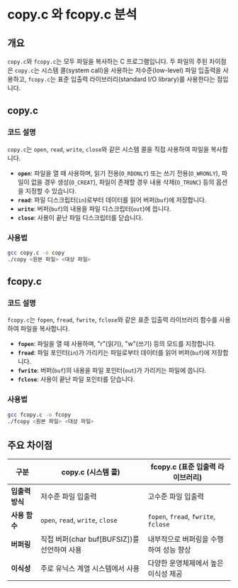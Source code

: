 
# copy.c 와 fcopy.c 분석

## 개요

`copy.c`와 `fcopy.c`는 모두 파일을 복사하는 C 프로그램입니다. 
두 파일의 주된 차이점은 `copy.c`는 시스템 콜(system call)을 사용하는 저수준(low-level) 파일 입출력을 사용하고, `fcopy.c`는 표준 입출력 라이브러리(standard I/O library)를 사용한다는 점입니다.

## copy.c

### 코드 설명

`copy.c`는 `open`, `read`, `write`, `close`와 같은 시스템 콜을 직접 사용하여 파일을 복사합니다.

- **`open`**: 파일을 열 때 사용하며, 읽기 전용(`O_RDONLY`) 또는 쓰기 전용(`O_WRONLY`), 파일이 없을 경우 생성(`O_CREAT`), 파일이 존재할 경우 내용 삭제(`O_TRUNC`) 등의 옵션을 지정할 수 있습니다.
- **`read`**: 파일 디스크립터(`in`)로부터 데이터를 읽어 버퍼(`buf`)에 저장합니다.
- **`write`**: 버퍼(`buf`)의 내용을 파일 디스크립터(`out`)에 씁니다.
- **`close`**: 사용이 끝난 파일 디스크립터를 닫습니다.

### 사용법

```bash
gcc copy.c -o copy
./copy <원본 파일> <대상 파일>
```

## fcopy.c

### 코드 설명

`fcopy.c`는 `fopen`, `fread`, `fwrite`, `fclose`와 같은 표준 입출력 라이브러리 함수를 사용하여 파일을 복사합니다.

- **`fopen`**: 파일을 열 때 사용하며, "r"(읽기), "w"(쓰기) 등의 모드를 지정합니다.
- **`fread`**: 파일 포인터(`in`)가 가리키는 파일로부터 데이터를 읽어 버퍼(`buf`)에 저장합니다.
- **`fwrite`**: 버퍼(`buf`)의 내용을 파일 포인터(`out`)가 가리키는 파일에 씁니다.
- **`fclose`**: 사용이 끝난 파일 포인터를 닫습니다.

### 사용법

```bash
gcc fcopy.c -o fcopy
./fcopy <원본 파일> <대상 파일>
```

## 주요 차이점

| 구분 | copy.c (시스템 콜) | fcopy.c (표준 입출력 라이브러리) |
|---|---|---|
| **입출력 방식** | 저수준 파일 입출력 | 고수준 파일 입출력 |
| **사용 함수** | `open`, `read`, `write`, `close` | `fopen`, `fread`, `fwrite`, `fclose` |
| **버퍼링** | 직접 버퍼(char buf[BUFSIZ])를 선언하여 사용 | 내부적으로 버퍼링을 수행하여 성능 향상 |
| **이식성** | 주로 유닉스 계열 시스템에서 사용 | 다양한 운영체제에서 높은 이식성 제공 |